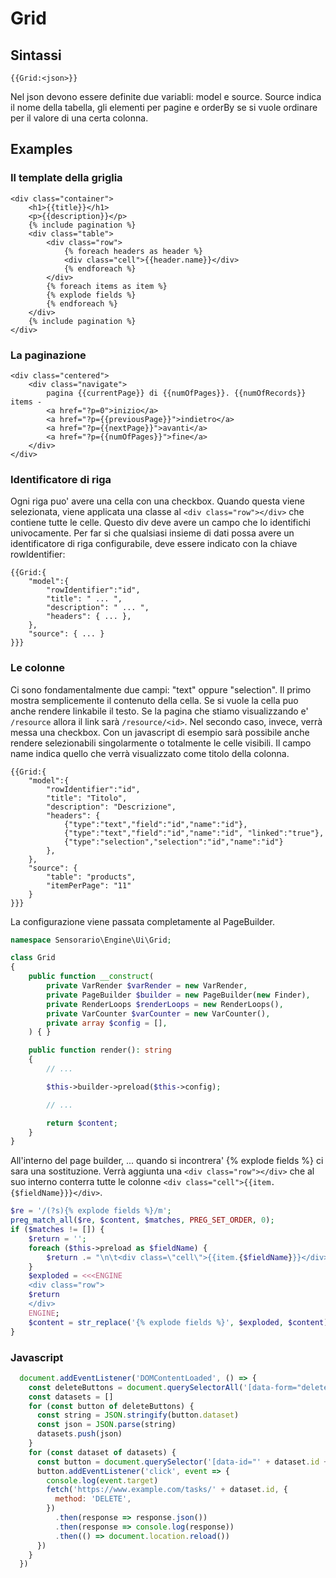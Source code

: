 # Grid

## Sintassi

`{{Grid:<json>}}`

Nel json devono essere definite due variabli: model e source. Source indica il nome della tabella, gli elementi per pagine e orderBy se si vuole ordinare per il valore di una certa colonna.

## Examples

### Il template della griglia

```
<div class="container">
    <h1>{{title}}</h1>
    <p>{{description}}</p>
    {% include pagination %}
    <div class="table">
        <div class="row">
            {% foreach headers as header %}
            <div class="cell">{{header.name}}</div>
            {% endforeach %}
        </div>
        {% foreach items as item %}
        {% explode fields %}
        {% endforeach %}
    </div>
    {% include pagination %}
</div>
```

### La paginazione

```
<div class="centered">
    <div class="navigate">
        pagina {{currentPage}} di {{numOfPages}}. {{numOfRecords}} items -
        <a href="?p=0">inizio</a>
        <a href="?p={{previousPage}}">indietro</a>
        <a href="?p={{nextPage}}">avanti</a>
        <a href="?p={{numOfPages}}">fine</a>
    </div>
</div>
```

### Identificatore di riga

Ogni riga puo' avere una cella con una checkbox. Quando questa viene selezionata, viene applicata una classe al `<div class="row"></div>` che contiene tutte le celle. Questo div deve avere un campo che lo identifichi univocamente. Per far si che qualsiasi insieme di dati possa avere un identificatore di riga configurabile, deve essere indicato con la chiave rowIdentifier:

```
{{Grid:{
    "model":{
        "rowIdentifier":"id",
        "title": " ... ",
        "description": " ... ",
        "headers": { ... },
    },
    "source": { ... }
}}}
```

### Le colonne

Ci sono fondamentalmente due campi: "text" oppure "selection". Il primo mostra semplicemente il contenuto della cella. Se si vuole la cella puo anche rendere linkabile il testo. Se la pagina che stiamo visualizzando e' `/resource` allora il link sarà `/resource/<id>`. Nel secondo caso, invece, verrà messa una checkbox. Con un javascript di esempio sarà possibile anche rendere selezionabili singolarmente o totalmente le celle visibili. Il campo name indica quello che verrà visualizzato come titolo della colonna.

```
{{Grid:{
    "model":{
        "rowIdentifier":"id",
        "title": "Titolo",
        "description": "Descrizione",
        "headers": {
            {"type":"text","field":"id","name":"id"},
            {"type":"text","field":"id","name":"id", "linked":"true"},
            {"type":"selection","selection":"id","name":"id"}
        },
    },
    "source": {
        "table": "products",
        "itemPerPage": "11"
    }
}}}
```

La configurazione viene passata completamente al PageBuilder.

```php
namespace Sensorario\Engine\Ui\Grid;

class Grid
{
    public function __construct(
        private VarRender $varRender = new VarRender,
        private PageBuilder $builder = new PageBuilder(new Finder),
        private RenderLoops $renderLoops = new RenderLoops(),
        private VarCounter $varCounter = new VarCounter(),
        private array $config = [],
    ) { }

    public function render(): string
    {
        // ...

        $this->builder->preload($this->config);

        // ...

        return $content;
    }
}
```

All'interno del page builder, ... quando si incontrera' {% explode fields %} ci sara una sostituzione. Verrà aggiunta una `<div class="row"></div>` che al suo interno conterra tutte le colonne `<div class="cell">{{item.{$fieldName}}}</div>`.

```php
$re = '/(?s){% explode fields %}/m';
preg_match_all($re, $content, $matches, PREG_SET_ORDER, 0);
if ($matches != []) {
    $return = '';
    foreach ($this->preload as $fieldName) {
        $return .= "\n\t<div class=\"cell\">{{item.{$fieldName}}}</div>";
    }
    $exploded = <<<ENGINE
    <div class="row">
    $return
    </div>
    ENGINE;
    $content = str_replace('{% explode fields %}', $exploded, $content);
}
```

### Javascript

```javascript
  document.addEventListener('DOMContentLoaded', () => {
    const deleteButtons = document.querySelectorAll('[data-form="delete"]')
    const datasets = []
    for (const button of deleteButtons) {
      const string = JSON.stringify(button.dataset)
      const json = JSON.parse(string)
      datasets.push(json)
    }
    for (const dataset of datasets) {
      const button = document.querySelector('[data-id="' + dataset.id + '"]')
      button.addEventListener('click', event => {
        console.log(event.target)
        fetch('https://www.example.com/tasks/' + dataset.id, {
          method: 'DELETE',
        })
          .then(response => response.json())
          .then(response => console.log(response))
          .then(() => document.location.reload())
      })
    }
  })
```
